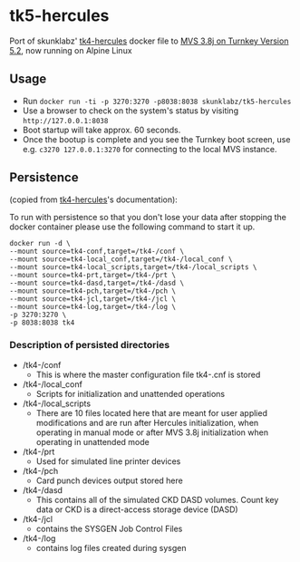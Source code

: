 # tk5-hercules

Port of skunklabz' [tk4-hercules](https://github.com/skunklabz/tk4-hercules) docker file to [MVS 3.8j on Turnkey Version 5.2](https://www.prince-webdesign.nl/tk5), now running on Alpine Linux

## Usage

- Run `docker run -ti -p 3270:3270 -p8038:8038 skunklabz/tk5-hercules`
- Use a browser to check on the system's status by visiting `http://127.0.0.1:8038`
- Boot startup will take approx. 60 seconds.
- Once the bootup is complete and you see the Turnkey boot screen, use e.g. `c3270 127.0.0.1:3270` for connecting to the local MVS instance.


## Persistence
(copied from [tk4-hercules](https://github.com/skunklabz/tk4-hercules)'s documentation):

To run with persistence so that you don't lose your data after stopping the docker container please use the following command to start it up.

```
docker run -d \
--mount source=tk4-conf,target=/tk4-/conf \
--mount source=tk4-local_conf,target=/tk4-/local_conf \
--mount source=tk4-local_scripts,target=/tk4-/local_scripts \
--mount source=tk4-prt,target=/tk4-/prt \
--mount source=tk4-dasd,target=/tk4-/dasd \
--mount source=tk4-pch,target=/tk4-/pch \
--mount source=tk4-jcl,target=/tk4-/jcl \
--mount source=tk4-log,target=/tk4-/log \
-p 3270:3270 \
-p 8038:8038 tk4
```

### Description of persisted directories
- /tk4-/conf
  - This is where the master configuration file tk4-.cnf is stored
- /tk4-/local_conf
  - Scripts for initialization and unattended operations
- /tk4-/local_scripts
  - There are 10 files located here that are meant for user applied modifications and are run after Hercules initialization, when operating in manual mode or after MVS 3.8j initialization when operating in unattended mode
- /tk4-/prt
  - Used for simulated line printer devices
- /tk4-/pch
  - Card punch devices output stored here
- /tk4-/dasd
  - This contains all of the simulated CKD DASD volumes. Count key data or CKD is a direct-access storage device (DASD)
- /tk4-/jcl
  - contains the SYSGEN Job Control Files
- /tk4-/log
  - contains log files created during sysgen
